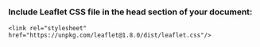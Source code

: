 ### Include Leaflet CSS file in the head section of your document:

    <link rel="stylesheet" href="https://unpkg.com/leaflet@1.8.0/dist/leaflet.css"/>
